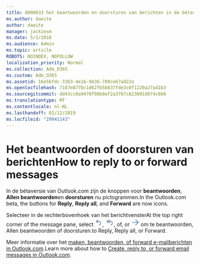 ```yaml
---
title: 8000033 het beantwoorden en doorsturen van berichten in de bètaversie van Outlook.com
ms.author: daeite
author: daeite
manager: jackiesm
ms.date: 5/1/2018
ms.audience: Admin
ms.topic: article
ROBOTS: NOINDEX, NOFOLLOW
localization_priority: Normal
ms.collection: Adm_O365
ms.custom: Adm_O365
ms.assetid: 16e5bfdc-3363-4e1b-9436-789ce67ad22e
ms.openlocfilehash: 7187e877bc1d62fb5b837fde3c0f1220a27a41b3
ms.sourcegitcommit: dd43cc0a9470f98b8ef2a3787c823801d674c666
ms.translationtype: MT
ms.contentlocale: nl-NL
ms.lasthandoff: 02/12/2019
ms.locfileid: "29941143"
---
```

# <a name="how-to-reply-to-or-forward-messages"></a><span data-ttu-id="f9e17-102">Het beantwoorden of doorsturen van berichten</span><span class="sxs-lookup"><span data-stu-id="f9e17-102">How to reply to or forward messages</span></span>

<span data-ttu-id="f9e17-103">In de bètaversie van Outlook.com zijn de knoppen voor **beantwoorden**, **Allen beantwoorden**en **doorsturen** nu pictogrammen.</span><span class="sxs-lookup"><span data-stu-id="f9e17-103">In the Outlook.com beta, the buttons for **Reply**, **Reply all**, and **Forward** are now icons.</span></span> 
  
<span data-ttu-id="f9e17-104">Selecteer in de rechterbovenhoek van het berichtvenster</span><span class="sxs-lookup"><span data-stu-id="f9e17-104">At the top right corner of the message pane, select</span></span> ![Beantwoorden](media/08ad5200-369a-4a2f-bef5-ebdcbef5545f.png)<span data-ttu-id="f9e17-106">,</span><span class="sxs-lookup"><span data-stu-id="f9e17-106"></span></span> ![Allen beantwoorden](media/be5f41a1-dbea-471f-ba5d-7be4256922d2.png)<span data-ttu-id="f9e17-108">, of</span><span class="sxs-lookup"><span data-stu-id="f9e17-108">, or</span></span> ![Doorsturen](media/29fd06ec-1642-40d1-8faa-ec437ef156fc.png) <span data-ttu-id="f9e17-110">om te beantwoorden, Allen beantwoorden of doorsturen.</span><span class="sxs-lookup"><span data-stu-id="f9e17-110">to Reply, Reply all, or Forward.</span></span> 
  
<span data-ttu-id="f9e17-111">Meer informatie over het [maken, beantwoorden, of forward e-mailberichten in Outlook.com](https://go.microsoft.com/fwlink/p/?linkid=873141).</span><span class="sxs-lookup"><span data-stu-id="f9e17-111">Learn more about how to [Create, reply to, or forward email messages in Outlook.com](https://go.microsoft.com/fwlink/p/?linkid=873141).</span></span>
  

